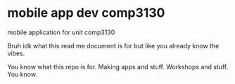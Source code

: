 # mobile app dev comp3130
 mobile application for unit comp3130

 Bruh idk what this read me document is for but like you already know the vibes.

 You know what this repo is for. Making apps and stuff. Workshops and stuff. You know.
